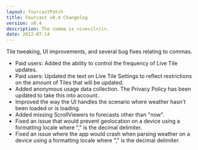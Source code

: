```yaml
---
layout: fourcastPatch
title: Fourcast v0.4 Changelog
version: v0.4
description: The comma is <i>evil</i>.
date: 2012-07-14
---
```


Tile tweaking, UI improvements, and several bug fixes relating to commas.

* Paid users: Added the ability to control the frequency of Live Tile updates.
* Paid users: Updated the text on Live Tile Settings to reflect restrictions on the amount of Tiles that will be updated.
* Added anonymous usage data collection. The Privacy Policy has been updated to take this into account.
* Improved the way the UI handles the scenario where weather hasn't been loaded or is loading.
* Added missing ScrollViewers to forecasts other than "now".
* Fixed an issue that would prevent geolocation on a device using a formatting locale where "," is the decimal delimiter.
* Fixed an issue where the app would crash when parsing weather on a device using a formatting locale where "," is the decimal delimiter.